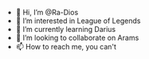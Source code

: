 - 👋 Hi, I’m @Ra-Dios
- 👀 I’m interested in League of Legends
- 🌱 I’m currently learning Darius 
- 💞️ I’m looking to collaborate on Arams
- 📫 How to reach me, you can't

<!---
Ra-Dios/Ra-Dios is a ✨ special ✨ repository because its `README.md` (this file) appears on your GitHub profile.
You can click the Preview link to take a look at your changes.
--->
